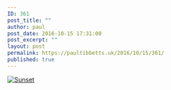 ```yaml
---
ID: 361
post_title: ""
author: paul
post_date: 2016-10-15 17:31:00
post_excerpt: ""
layout: post
permalink: https://paultibbetts.uk/2016/10/15/361/
published: true
---
```

<a href="https://paultibbetts.uk/app/uploads/2016/10/IMG_7324.jpg"><img src="https://paultibbetts.uk/app/uploads/2016/10/IMG_7324-1024x682.jpg" alt="Sunset" class="alignnone size-large wp-image-362" /></a>